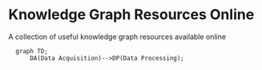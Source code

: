 # Knowledge Graph Resources Online
A collection of useful knowledge graph resources available online

```mermaid
  graph TD;
      DA(Data Acquisition)-->DP(Data Processing);
```
